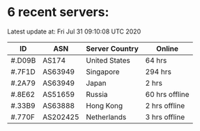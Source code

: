 # 6 recent servers:

Latest update at: Fri Jul 31 09:10:08 UTC 2020

| ID | ASN | Server Country | Online |
| -- | --- | -------------- | ------ |
| #.D09B | AS174 | United States | 64 hrs |
| #.7F1D | AS63949 | Singapore | 294 hrs |
| #.2A79 | AS63949 | Japan | 2 hrs |
| #.8E62 | AS51659 | Russia | 60 hrs offline |
| #.33B9 | AS63888 | Hong Kong | 2 hrs offline |
| #.770F | AS202425 | Netherlands | 3 hrs offline |

